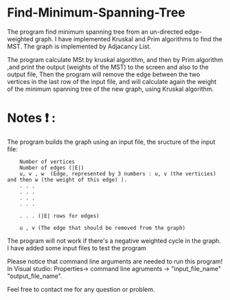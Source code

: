 # Find-Minimum-Spanning-Tree

The program find minimum spanning tree from an un-directed edge-weighted graph.
I have implemented Kruskal and Prim algorithms to find the MST.
The graph is implemented by Adjacancy List.

The program calculate MSt by kruskal algorithm, and then by Prim algorithm ,and print the output (weights of the MST) to the screen and also to the output file,
Then the program will remove the edge between the two vertices in the last row of the input file,
and will calculate again the weight of the minimum spanning tree of the new graph, using Kruskal algorithm.


# Notes ❗ :

The program builds the graph using an input file, the sructure of the input file:

        Number of vertices
        Number of edges (|E|)
        u, v , w  (Edge, represented by 3 numbers : u, v (the verticies) and then w (the weight of this edge) ).
        . . .
        . . .
        . . .
        . . .
        
        . . . (|E| rows for edges)
        
        u , v (The edge that should be removed from the graph)


The program will not work if there's a negative weighted cycle in the graph.
I have added some input files to test the program

Please notice that command line arguments are needed to run this program!
  In Visual studio:
    Properties-> command line agruments -> "input_file_name" "output_file_name".
    
Feel free to contact me for any question or problem.
